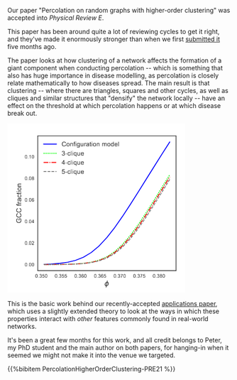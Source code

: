 <!--
.. title: Paper on clustered percolation accepted
.. slug: clustered-percolation
.. date: 2020-12-21 15:55:42 UTC
.. tags: news, complex networks, percolation, clustering
.. category:
.. previewimage: /images/posts/20201221-clustering.png
.. link:
.. description:
.. type: text
-->

Our paper "Percolation on random graphs with higher-order clustering"
was accepted into *Physical Review E*.

<!-- TEASER_END-->

This paper has been around quite a lot of reviewing cycles to get it
right, and they've made it enormously stronger than when we first
[submitted it](/blog/2020/06/25/two-papers-on-clustered-networks/)
five months ago.

The paper looks at how clustering of a network affects the formation
of a giant component when conducting percolation -- which is something
that also has huge importance in disease modelling, as percolation is
closely relate mathematically to how diseases spread. The main result
is that clustering -- where there are triangles, squares and other
cycles, as well as cliques and similar structures that "densify" the
network locally -- have an effect on the threshold at which
percolation happens or at which disease break out.

![Changing the percolation threshold](/images/posts/20201221-clustering.png)

This is the basic work behind our recently-accepted
[applications paper](/blog/2020/12/03/random-graphs-clustering/),
which uses a slightly extended theory to look at the ways in which
these properties interact with *other* features commonly found in
real-world networks.

It's been a great few months for this work, and all credit belongs to
Peter, my PhD student and the main author on both papers, for
hanging-in when it seemed we might not make it into the venue we targeted.

{{%bibitem PercolationHigherOrderClustering-PRE21 %}}
